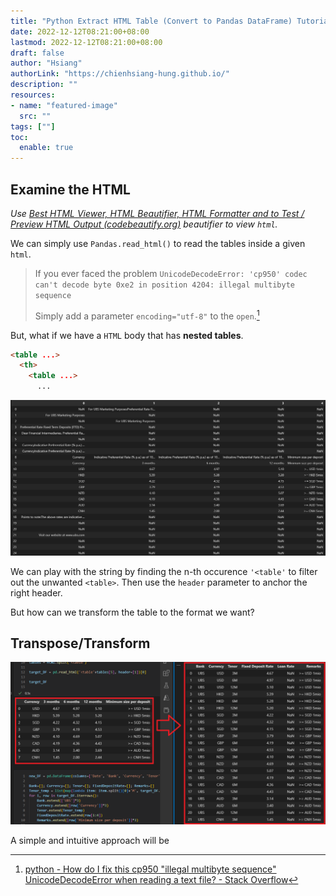```yaml
---
title: "Python Extract HTML Table (Convert to Pandas DataFrame) Tutorial"
date: 2022-12-12T08:21:00+08:00
lastmod: 2022-12-12T08:21:00+08:00
draft: false
author: "Hsiang"
authorLink: "https://chienhsiang-hung.github.io/"
description: ""
resources:
- name: "featured-image"
  src: ""
tags: [""]
toc:
  enable: true
---
```

## Examine the HTML
*Use [Best HTML Viewer, HTML Beautifier, HTML Formatter and to Test / Preview HTML Output (codebeautify.org)](https://codebeautify.org/htmlviewer) beautifier to view `html`.*

We can simply use `Pandas.read_html()` to read the tables inside a given `html`.

> If you ever faced the problem `UnicodeDecodeError: 'cp950' codec can't decode byte 0xe2 in position 4204: illegal multibyte sequence`
>
> Simply add a parameter `encoding="utf-8"` to the `open`.[^how-do-i-fix-this-cp950-illegal-multibyte-sequence-unicodedecodeerror-when-rea]

But, what if we have a `HTML` body that has **nested tables**.
```html
<table ...>
  <th>
    <table ...>
      ...
```
![nested tables](featured-image.png "nested tables")

We can play with the string by finding the n-th occurence `'<table'` to filter out the unwanted `<table>`. Then use the `header` parameter to anchor the right header.

But how can we transform the table to the format we want?
## Transpose/Transform
![Transpose-or-Transform-the-table](Transpose-or-Transform-the-table.png "Transpose-or-Transform-the-table.png")

A simple and intuitive approach will be


[^how-do-i-fix-this-cp950-illegal-multibyte-sequence-unicodedecodeerror-when-rea]: [python - How do I fix this cp950 "illegal multibyte sequence" UnicodeDecodeError when reading a text file? - Stack Overflow](https://stackoverflow.com/questions/49021589/how-do-i-fix-this-cp950-illegal-multibyte-sequence-unicodedecodeerror-when-rea)